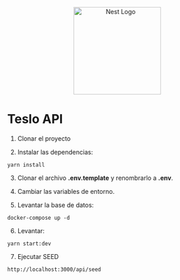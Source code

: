 <p align="center">
  <a href="http://nestjs.com/" target="blank"><img src="https://nestjs.com/img/logo-small.svg" width="200" alt="Nest Logo" /></a>
</p>

# Teslo API

1. Clonar el proyecto

2. Instalar las dependencias:
```
yarn install
```

3. Clonar el archivo **.env.template** y renombrarlo a **.env**.

4. Cambiar las variables de entorno.

5. Levantar la base de datos:

```
docker-compose up -d
```

6. Levantar: 
```
yarn start:dev
```

7. Ejecutar SEED

```
http://localhost:3000/api/seed
```
